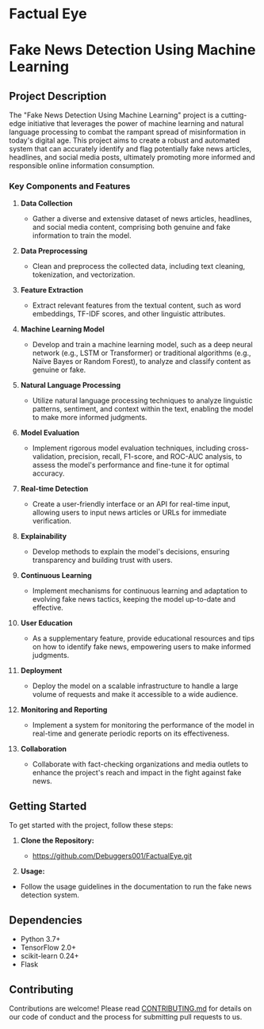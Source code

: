# Factual Eye
# Fake News Detection Using Machine Learning


## Project Description

The "Fake News Detection Using Machine Learning" project is a cutting-edge initiative that leverages the power of machine learning and natural language processing to combat the rampant spread of misinformation in today's digital age. This project aims to create a robust and automated system that can accurately identify and flag potentially fake news articles, headlines, and social media posts, ultimately promoting more informed and responsible online information consumption.

### Key Components and Features

1. **Data Collection**
   - Gather a diverse and extensive dataset of news articles, headlines, and social media content, comprising both genuine and fake information to train the model.

2. **Data Preprocessing**
   - Clean and preprocess the collected data, including text cleaning, tokenization, and vectorization.

3. **Feature Extraction**
   - Extract relevant features from the textual content, such as word embeddings, TF-IDF scores, and other linguistic attributes.

4. **Machine Learning Model**
   - Develop and train a machine learning model, such as a deep neural network (e.g., LSTM or Transformer) or traditional algorithms (e.g., Naïve Bayes or Random Forest), to analyze and classify content as genuine or fake.

5. **Natural Language Processing**
   - Utilize natural language processing techniques to analyze linguistic patterns, sentiment, and context within the text, enabling the model to make more informed judgments.

6. **Model Evaluation**
   - Implement rigorous model evaluation techniques, including cross-validation, precision, recall, F1-score, and ROC-AUC analysis, to assess the model's performance and fine-tune it for optimal accuracy.

7. **Real-time Detection**
   - Create a user-friendly interface or an API for real-time input, allowing users to input news articles or URLs for immediate verification.

8. **Explainability**
   - Develop methods to explain the model's decisions, ensuring transparency and building trust with users.

9. **Continuous Learning**
   - Implement mechanisms for continuous learning and adaptation to evolving fake news tactics, keeping the model up-to-date and effective.

10. **User Education**
    - As a supplementary feature, provide educational resources and tips on how to identify fake news, empowering users to make informed judgments.

11. **Deployment**
    - Deploy the model on a scalable infrastructure to handle a large volume of requests and make it accessible to a wide audience.

12. **Monitoring and Reporting**
    - Implement a system for monitoring the performance of the model in real-time and generate periodic reports on its effectiveness.

13. **Collaboration**
    - Collaborate with fact-checking organizations and media outlets to enhance the project's reach and impact in the fight against fake news.

## Getting Started

To get started with the project, follow these steps:

1. **Clone the Repository:**
   - https://github.com/Debuggers001/FactualEye.git

3. **Usage:**
- Follow the usage guidelines in the documentation to run the fake news detection system.

## Dependencies
- Python 3.7+
- TensorFlow 2.0+
- scikit-learn 0.24+
- Flask

## Contributing
Contributions are welcome! Please read [CONTRIBUTING.md](CONTRIBUTING.md) for details on our code of conduct and the process for submitting pull requests to us.
